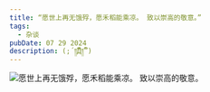 ```yaml
---
title: “愿世上再无饿殍，愿禾稻能乘凉。 致以崇高的敬意。”
tags:
  - 杂谈
pubDate: 07 29 2024
description: (;´༎ຶД༎ຶ`)
---
```

![](https://cdn.jsdelivr.net/gh/JinHao0007/Blog@main/ef.png)愿世上再无饿殍，愿禾稻能乘凉。 致以崇高的敬意。